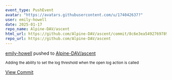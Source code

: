```yaml
---
event_type: PushEvent
avatar: "https://avatars.githubusercontent.com/u/174042637?"
user: emily-howell
date: 2025-01-17
repo_name: Alpine-DAV/ascent
html_url: https://github.com/Alpine-DAV/ascent/commit/8c6e3ea54927697892b7dac8cf10b45a52996026
repo_url: https://github.com/Alpine-DAV/ascent
---
```


<a href='https://github.com/emily-howell' target='_blank'>emily-howell</a> pushed to <a href='https://github.com/Alpine-DAV/ascent' target='_blank'>Alpine-DAV/ascent</a>

<small>Adding the ability to set the log threshold when the open log action is called</small>

<a href='https://github.com/Alpine-DAV/ascent/commit/8c6e3ea54927697892b7dac8cf10b45a52996026' target='_blank'>View Commit</a>